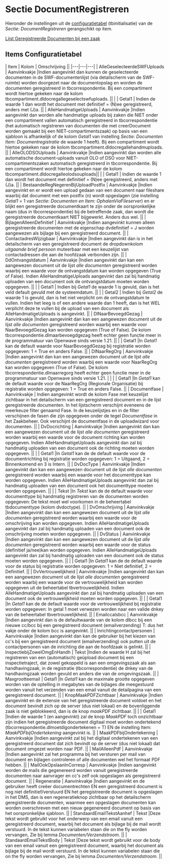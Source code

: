 # Sectie DocumentRegistreren

Hieronder de instellingen uit de [configuratietabel](/docs/instellen_inrichten/configuratie.md) (tbinitialisatie) van de *Sectie: DocumentRegistreren* gerangschikt op item.

[Lijst Geregistreerde Documenten bij een zaak](/docs/probleemoplossing/module_overstijgende_schermen/geregistreerde_documenten/lijst_geregistreerde_documenten_bij_zaak.md)

## Items Configuratietabel

| Item | Kolom | Omschrijving ||
|---|---|---|
| AlleGeselecteerdeSWFUploads | Aanvinkvakje |Indien aangevinkt dan kunnen de geselecteerde documenten in de SWF-documentenlijst (via detailscherm van de SWF-ruimte) worden doorgezet naar de documentopslag en worden de documenten geregistreerd in tbcorrespondentie. Bij een compartiment wordt hiertoe gekeken naar de kolom tbcompartiment.dldocregallegeselectswfuploads. ||
| | Getal1 | Indien de waarde 1 dan wordt het document met definitief = (N)ee geregistreerd, anders met (J)a. ||
| AlleHandmatigeUploads | Aanvinkvakje |Indien aangevinkt dan worden alle handmatige uploads bij zaken die NIET onder een compartiment vallen automatisch geregistreerd in tbcorrespondentie (het automatisch registreren van documenten die met creerDocument worden gemaakt bij een NIET-compartimentszaak) op basis van een sjabloon is afhankelijk of de kolom *Getal1* van instelling *Sectie: Documenten Item: Documentregistratie* de waarde 1 heeft). Bij een compartiment wordt hiertoe gekeken naar de kolom tbcompartiment.dldocregallehandmuploads. ||
| AlleOLODSOUploads | Aanvinkvakje |Indien aangevinkt dan worden alle automatische document-uploads vanuit OLO of DSO voor NIET-compartimentszaken automatisch geregistreerd in tbcorrespondentie. Bij een compartiment wordt hiertoe gekeken naar de kolom tbcompartiment.dldocregalleolodsouploads||
| | Getal1 | Indien de waarde 1 dan wordt het document met definitief = (N)ee geregistreerd, anders met (J)a. ||
| BestaandeRegNegerenBijUploadPostfix | Aanvinkvakje |Indien aangevinkt en er wordt een upload gedaan van een document naar fileshare waarbij dat document met een postfix (n) wordt opgeslagen (zie instelling *Getal1* = 1 van *Sectie: Documenten en Item: OphalenViaFileserver*) en er blijkt een geregistreerde documentkaart te zijn onder de oorspronkelijke naam (dus in tbcorrespondentie) bij de betreffende zaak, dan wordt die geregistreerde documentkaart NIET bijgewerkt. Anders dus wel. ||
| BijlagenAlleenDefinitief | Aanvinkvakje |Indien aangevinkt kunnen alleen geregistreerde documenten met de eigenschap dvdefinitief = J worden aangewezen als bijlage bij een geregistreerd document. ||
| ContactadresWijzigbaar | Aanvinkvakje |Indien aangevinkt dan is in het detailscherm van een geregistreerd document de dropdownkolom *uitgaande brief persoon* muteerbaar met een keuzelijst van contactadressen die aan de hoofdzaak verbonden zijn. ||
| DdOntvangstdatum | Aanvinkvakje |Indien aangevinkt dan kan een aangewezen document uit de lijst *alle documenten* geregistreerd worden waarbij een waarde voor de ontvangstdatum kan worden opgegeven (True of False). Indien AlleHandmatigeUploads aangevinkt dan zal bij handmatig uploaden van een document ook de ontvangstdatum moeten worden opgegeven. ||
| | Getal1 | Indien bij *Getal1* de waarde 1 is gevuld, dan is het veld default gevuld met de systeemdatum. ||
| | Getal2 | Indien bij *Getal2* de waarde 1 is gevuld, dan is het niet verplicht om de ontvangstdatum te vullen. Indien het leeg is of een andere waarde dan 1 heeft, dan is het WEL verplicht deze te vullen bij de upload van een document als AlleHandmatigeUploads is aangevinkt. ||
| DlNaarBevoegdGezag | Aanvinkvakje |Indien aangevinkt dan kan een aangewezen document uit de lijst *alle documenten* geregistreerd worden waarbij een waarde voor NaarBevoegdGezag kan worden opgegeven (True of False). De kolom tbcorrespondentie.dlmaarbevoegdgezag heeft echter geen functie meer in de programmatuur van Openwave sinds versie 1.21. ||
| | Getal1 |In *Getal1* kan de default waarde voor NaarBevoegdGezag bij registratie worden opgegeven: 1 = True en anders False. ||
| DlNaarRegOrg | Aanvinkvakje |Indien aangevinkt dan kan een aangewezen document uit de lijst *alle documenten* geregistreerd worden waarbij een waarde voor NaarRegOrg kan worden opgegeven (True of False). De kolom tbcorrespondentie.dlmaarregorg heeft echter geen functie meer in de programmatuur van Openwave sinds versie 1.21. | |
| | Getal1 |In *Getal1* kan de default waarde voor de NaarRegOrg (Regionale Organisatie) bij registratie worden opgegeven: 1 = True en anders False. ||
| Documentfase | Aanvinkvakje | Indien aangevinkt wordt de kolom Fase met keuzelijst zichtbaar in het detailscherm van een geregistreerd document en in de lijst geregistreerde documenten. In het lijstscherm verschijnt eveneens de meerkeuze filter genaamd Fase. In de keuzelijstjes en in de filter verschijnen de fasen die zijn opgegeven onder de tegel *Documentfase* in het Zaakbeheer. Ook verschijnt de documentfase in de uploadwizard voor documenten. ||
| DvDocrichting | Aanvinkvakje |Indien aangevinkt dan kan een aangewezen document uit de lijst *alle documenten* geregistreerd worden waarbij een waarde voor de document richting kan worden opgegeven. Indien AlleHandmatigeUploads aangevinkt dan zal bij handmatig uploaden van een document ook de richting moeten worden opgegeven. ||
| | Getal1 |In *Getal1* kan de de default waarde voor de documentrichting bij registratie worden opgegeven: 1 = Uitgaand, 2 = Binnenkomend en 3 is Intern. ||
| DvDocType | Aanvinkvakje |Indien aangevinkt dan kan een aangewezen document uit de lijst *alle documenten* geregistreerd worden waarbij een waarde voor het documenttype kan worden opgegeven. Indien AlleHandmatigeUploads aangevinkt dan zal bij handmatig uploaden van een document ook het documenttype moeten worden opgegeven. ||
| | Tekst |In *Tekst* kan de de default waarde voor documenttype bij handmatig registreren van de documenten worden opgegeven: De tekst moet wel voorkomen in de beheertabel tbdocumenttype (kolom dvdoctype). ||
| DvOmschrijving | Aanvinkvakje |Indien aangevinkt dan kan een aangewezen document uit de lijst *alle documenten* geregistreerd worden waarbij een waarde voor de omschrijving kan worden opgegeven. Indien AlleHandmatigeUploads aangevinkt dan zal bij handmatig uploaden van een document ook de omschrijving moeten worden opgegeven. ||
| DvStatus | Aanvinkvakje |Indien aangevinkt dan kan een aangewezen document uit de lijst *alle documenten* geregistreerd worden waarbij een waarde voor de status (definitief ja/nee)kan worden opgegeven. Indien AlleHandmatigeUploads aangevinkt dan zal bij handmatig uploaden van een document ook de status moeten worden opgegeven. ||
| | Getal1 |In *Getal1* kan de de default waarde voor de status bij registratie worden opgegeven: 1 = Niet definitief, 2 = Definitief. ||
| DvVertrouwelijkheid | Aanvinkvakje |Indien aangevinkt dan kan een aangewezen document uit de lijst *alle documenten* geregistreerd worden waarbij een waarde voor de vertrouwelijkheid kan worden opgegeven uit de beheertabel tbvertrouwelijkheid. Indien AlleHandmatigeUploads aangevinkt dan zal bij handmatig uploaden van een document ook de vertrouwelijkheid moeten worden opgegeven. ||
| | Getal1 |In *Getal1* kan de de default waarde voor de vertrouwelijkheid bij registratie worden opgegeven: In getal 1 moet verwezen worden naar een valide dnkey van de beheertabel tbvertrouwelijkheid. ||
| Emailccalsbcc | Aanvinkvakje |Indien aangevinkt dan is de defaultwaarde van de kolom dlbcc bij een nieuwe cc/bcc bij een geregistreerd document (emailverzending) T: dus het vakje onder de kolom bcc is aangevinkt. ||
| Inrichtingcontactpersonen | Aanvinkvakje |Indien aangevinkt dan kan de gebruiker bij het kiezen van cc's bij een geregistreerd document (emailverzending) ook putten uit de contactpersonen van de inrichting die aan de hoofdzaak is gelinkt. ||
| InspectiebijZowelOmgEnHandh | Tekst |Indien de waarde H zal bij het registreren van een (automatisch) geüpload document bij een inspectietraject, dat zowel gekoppeld is aan een omgevingszaak als aan handhavingzaak, in de registratie (tbcorrespondentie) de dnkey van de handhavingzaak worden gevuld en anders die van de omgevingszaak. ||
| Maxgrootteemail | Getal1 |In *Getal1* kan de maximale grootte opgegeven worden van de optelling in megabytes van de bijlages die meegestuurd worden vanuit het verzenden van een email vanuit de detailpagina van een geregistreerd document. ||
| KnopMaakPDFZichtbaar | Aanvinkvakje |Indien aangevinkt en de extensie van het geregistreerde document voldoet en het document bevindt zich op de server (dus niet lokaal) en de bovenliggende zaak is niet geblokkeerd, dan is de knop *maakPDF* zichtbaar. ||
| | Getal1 |Indien de waarde 1 (en aangevinkt) zal de knop *MaakPDF* toch onzichtbaar zijn indien het geregistreerde document digitaal moet worden ondertekend (tbcorrespondentie.dlmoetdigondertekenen = T) EN de instelling Item: *MaakPDFbijOndertekening* aangevinkt is. ||
| MaakPDFbijOndertekening | Aanvinkvakje |Indien aangevinkt zal bij het digitaal ondertekenen van een geregistreerd document dat zich bevindt op de server (dus niet lokaal) dat document omgezet worden naar PDF. ||
| MailAlleenPdf | Aanvinkvakje |Indien aangevinkt zal het programma bij het versturen per mail van document en bijlagen controleren of alle documenten wel het formaat PDF hebben. ||
| MailOokOpslaanInCorresp | Aanvinkvakje |Indien aangevinkt worden de mails die gegenereerd worden vanuit geregistreerde documenten naar aanvrager en cc's zelf ook opgeslagen als geregistreerd document. ||
| Regeneratie | Aanvinkvakje |Indien aangevinkt en de gebruiker heeft creëer documentrechten EN een geregistreerd document is nog niet definitief/verstuurd EN het geregistreerde document is opgeslagen in het DMS, dan is een regeneratieknop zichtbaar op het detailscherm geregistreerde documenten, waarmee een opgeslagen documenten kan worden overschreven met een nieuw gegenereerd document op basis van het oorspronkelijke sjabloon. ||
| StandaardEmailTekstAanhef | Tekst |Deze tekst wordt gebruikt voor het onderwerp van een email vanuit een geregistreerd document, waarbij het document als bijlage bij de mail wordt verstuurd. In de tekst kunnen variabelen staan die on the fly worden vervangen, Zie bij lemma *Documenten/Verzendstroom*. ||
| StandaardEmailTekstBody | Tekst |Deze tekst wordt gebruikt voor de body van een email vanuit een geregistreerd document, waarbij het document als bijlage bij de mail wordt verstuurd. In de tekst kunnen variabelen staan die on the fly worden vervangen, Zie bij lemma *Documenten/Verzendstroom*. ||

